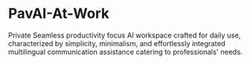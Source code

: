 # PavAI-At-Work
Private Seamless productivity focus AI workspace crafted for daily use, characterized by simplicity, minimalism, and effortlessly integrated multilingual communication assistance catering to professionals' needs. 
